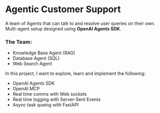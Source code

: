 # Agentic Customer Support

A team of Agents that can talk to and resolve user queries on their own. Multi-agent setup designed
using **OpenAI Agents SDK**. 

### The Team:
* Knowledge Base Agent (RAG)
* Database Agent (SQL)
* Web Search Agent

In this project, I want to explore, learn and implement the following:

* OpenAI Agents SDK
* OpenAI MCP
* Real time comms with Web sockets
* Real time logging with Server-Sent Events
* Async task queing with FastAPI